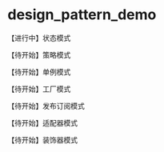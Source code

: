 # design_pattern_demo

【进行中】状态模式

【待开始】策略模式

【待开始】单例模式

【待开始】工厂模式

【待开始】发布订阅模式

【待开始】适配器模式

【待开始】装饰器模式
